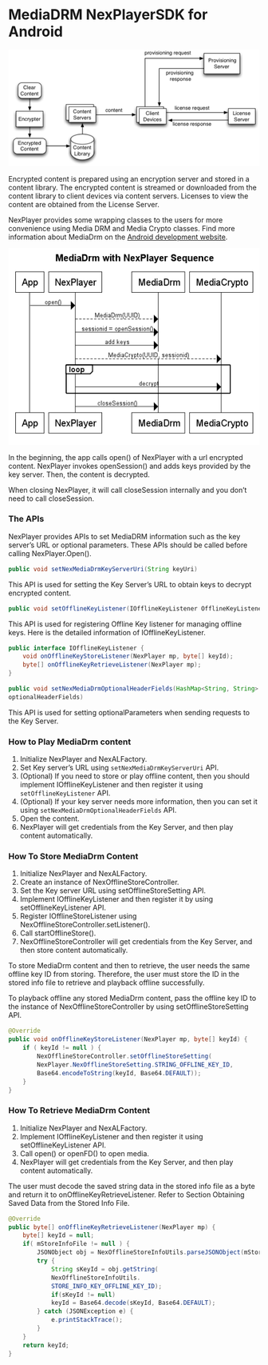 # MediaDRM NexPlayerSDK for Android

![](../assets/mediadrm_overview.png)

Encrypted content is prepared using an encryption server and stored in a content library. The encrypted content is streamed or downloaded from the content library to client devices via content servers. Licenses to view the content are obtained from the License Server.

NexPlayer provides some wrapping classes to the users for more convenience using Media DRM and Media Crypto classes. Find more information about MediaDrm on the [Android development website](https://developer.android.com/reference/android/media/MediaDrm.html).

![](../assets/MediaDrm_with_NexPlayer_Sequence.png)

In the beginning, the app calls open() of NexPlayer with a url encrypted content. NexPlayer invokes openSession() and adds keys provided by the key server. Then, the content is decrypted.

When closing NexPlayer, it will call closeSession internally and you don’t need to call closeSession.

### The APIs

NexPlayer provides APIs to set MediaDRM information such as the key server’s URL or optional parameters. These APIs should be called before calling NexPlayer.Open().

```java
public void setNexMediaDrmKeyServerUri(String keyUri)
```

This API is used for setting the Key Server’s URL to obtain keys to decrypt encrypted content.

```java
public void setOfflineKeyListener(IOfflineKeyListener OfflineKeyListener)
```

This API is used for registering Offline Key listener for managing offline keys. Here is the detailed information of
IOfflineKeyListener.

```java
public interface IOfflineKeyListener {
	void onOfflineKeyStoreListener(NexPlayer mp, byte[] keyId);
	byte[] onOfflineKeyRetrieveListener(NexPlayer mp);
}
```

```java
public void setNexMediaDrmOptionalHeaderFields(HashMap<String, String>
optionalHeaderFields)
```

This API is used for setting optionalParameters when sending requests to the Key Server.

### How to Play MediaDrm content

1. Initialize NexPlayer and NexALFactory.
2. Set Key server’s URL using `setNexMediaDrmKeyServerUri` API.
3. (Optional) If you need to store or play offline content, then you should implement IOfflineKeyListener and then register it using `setOfflineKeyListener` API.
4. (Optional) If your key server needs more information, then you can set it using `setNexMediaDrmOptionalHeaderFields` API.
5. Open the content.
6. NexPlayer will get credentials from the Key Server, and then play content automatically.

### How To Store MediaDrm Content

1. Initialize NexPlayer and NexALFactory.
2. Create an instance of NexOfflineStoreController.
3. Set the Key server URL using setOfflineStoreSetting API.
4. Implement IOfflineKeyListener and then register it by using setOfflineKeyListener API.
5. Register IOfflineStoreListener using NexOfflineStoreController.setListener().
6. Call startOfflineStore().
7. NexOfflineStoreController will get credentials from the Key Server, and then store content automatically.

To store MediaDrm content and then to retrieve, the user needs the same offline key ID from storing. Therefore, the user must store the ID in the stored info file to retrieve and playback offline successfully.

To playback offline any stored MediaDrm content, pass the offline key ID to the instance of NexOfflineStoreController by using setOfflineStoreSetting API.

```java
@Override
public void onOfflineKeyStoreListener(NexPlayer mp, byte[] keyId) {
	if ( keyId != null ) {
		NexOfflineStoreController.setOfflineStoreSetting(
		NexPlayer.NexOfflineStoreSetting.STRING_OFFLINE_KEY_ID,
		Base64.encodeToString(keyId, Base64.DEFAULT));
	}
}
```

### How To Retrieve MediaDrm Content

1. Initialize NexPlayer and NexALFactory.
2. Implement IOfflineKeyListener and then register it using setOfflineKeyListener API.
3. Call open() or openFD() to open media.
4. NexPlayer will get credentials from the Key Server, and then play content automatically.

The user must decode the saved string data in the stored info file as a byte and return it to onOfflineKeyRetrieveListener. Refer to Section Obtaining Saved Data from the Stored Info File.

```java
@Override
public byte[] onOfflineKeyRetrieveListener(NexPlayer mp) {
	byte[] keyId = null;
	if( mStoreInfoFile != null ) {
		JSONObject obj = NexOfflineStoreInfoUtils.parseJSONObject(mStoreInfoFile);
		try {
			String sKeyId = obj.getString(
			NexOfflineStoreInfoUtils.
			STORE_INFO_KEY_OFFLINE_KEY_ID);
			if(sKeyId != null)
			keyId = Base64.decode(sKeyId, Base64.DEFAULT);
		} catch (JSONException e) {
			e.printStackTrace();
		}
	}
	return keyId;
}
```

